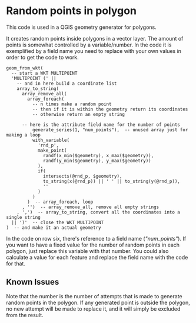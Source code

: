 # Random points in polygon

This code is used in a QGIS geometry generator for polygons.

It creates random points inside polygons in a vector layer. The amount of points is somewhat controlled by a variable/number.
In the code it is exemplified by a field name you need to replace with your own values in order to get the code to work.

```
geom_from_wkt(
  -- start a WKT MULTIPOINT
  'MULTIPOINT (' ||
    -- and in here build a coordinate list
    array_to_string( 
      array_remove_all(
        array_foreach(
          -- n times make a random point
          -- then if it is within the geometry return its coordinates
          -- otherwise return an empty string
	  
	  -- here is the attribute field name for the number of points
          generate_series(1, "num_points"),  -- unused array just for making a loop
          with_variable(
            'rnd_p', 
            make_point(
              randf(x_min($geometry), x_max($geometry)),
              randf(y_min($geometry), y_max($geometry))
            ),
            if(
              intersects(@rnd_p, $geometry),
              to_string(x(@rnd_p)) || ' ' || to_string(y(@rnd_p)),
              ''
            )
          )
        )  -- array_foreach, loop
      , '')  -- array_remove_all, remove all empty strings
    , ',')  -- array_to_string, convert all the coordinates into a single string
  || ')'  -- close the WKT MULTIPOINT
)  -- and make it an actual geometry
```

In the code on row six, there's reference to a field name (*"num_points"*). 
If you want to have a fixed value for the number of random points in each polygon, just replace this variable with that number.
You could also calculate a value for each feature and replace the field name with the code for that.

## Known Issues
Note that the number is the number of attempts that is made to generate random points in the polygon.
If any generated point is outside the polygon, no new attempt will be made to replace it, and it will simply be excluded from the result.

